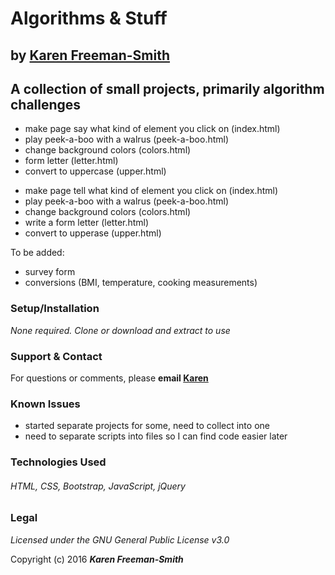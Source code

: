 # Algorithms & Stuff
## by [Karen Freeman-Smith](http://karenfreemansmith.github.io)

## A collection of small projects, primarily algorithm challenges

- make page say what kind of element you click on (index.html)
- play peek-a-boo with a walrus (peek-a-boo.html)
- change background colors (colors.html)
- form letter (letter.html)
- convert to uppercase (upper.html)
* make page tell what kind of element you click on (index.html)
* play peek-a-boo with a walrus (peek-a-boo.html)
* change background colors (colors.html)
* write a form letter (letter.html)
* convert to upperase (upper.html)

To be added:

* survey form
* conversions (BMI, temperature, cooking measurements)

### Setup/Installation
*None required. Clone or download and extract to use*

### Support & Contact
For questions or comments, please __email [Karen](karenfreemansmith@gmail.com)__

### Known Issues
* started separate projects for some, need to collect into one
* need to separate scripts into files so I can find code easier later

### Technologies Used
###### HTML, CSS, Bootstrap, JavaScript, jQuery

### Legal
*Licensed under the GNU General Public License v3.0*

Copyright (c) 2016 **_Karen Freeman-Smith_**
